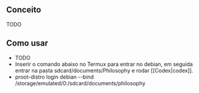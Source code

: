 ## Conceito
TODO

## Como usar
* TODO
* Inserir o comando abaixo no Termux para entrar no debian, em seguida entrar na pasta sdcard/documents/Philosophy e rodar [[Codex|codex]].
* proot-distro login debian --bind /storage/emulated/0:/sdcard/documents/philosophy